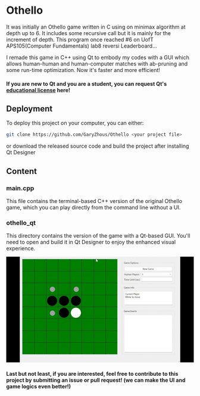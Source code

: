 # Othello
It was initially an Othello game written in C using on minimax algorithm at depth up to 6. It includes some recursive call but it is mainly for the increment of depth.
This program once reached #6 on UofT APS105(Computer Fundamentals) lab8 reversi Leaderboard...

I remade this game in C++ using Qt to embody my codes with a GUI which allows human-human and human-computer matches with ab-pruning and some run-time optimization. Now it's faster and more efficient!

#### If you are new to Qt and you are a student, you can request Qt's [educational license](https://www.qt.io/qt-educational-license) here!
## Deployment

To deploy this project on your computer, you can either:

```sh
git clone https://github.com/GaryZhous/Othello <your project file>
```

or download the released source code and build the project after installing Qt Designer
## Content
### main.cpp
This file contains the terminal-based C++ version of the original Othello game, which you can play directly from the command line without a UI.
### othello_qt
This directory contains the version of the game with a Qt-based GUI. You'll need to open and build it in Qt Designer to enjoy the enhanced visual experience.


![](https://github.com/GaryZhous/Othello/blob/main/othello.gif)

#### Last but not least, if you are interested, feel free to contribute to this project by submitting an issue or pull request! (we can make the UI and game logics even better!)
